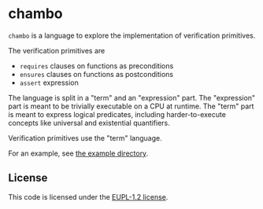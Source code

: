 # chambo

`chambo` is a language to explore the implementation of verification primitives.

The verification primitives are
- `requires` clauses on functions as preconditions
- `ensures` clauses on functions as postconditions
- `assert` expression

The language is split in a "term" and an "expression" part.
The "expression" part is meant to be trivially executable on a CPU at runtime.
The "term" part is meant to express logical predicates, including
harder-to-execute concepts like universal and existential quantifiers.

Verification primitives use the "term" language.

For an example, see [the example directory](examples/).

## License

This code is licensed under the [EUPL-1.2 license](LICENSE.txt).